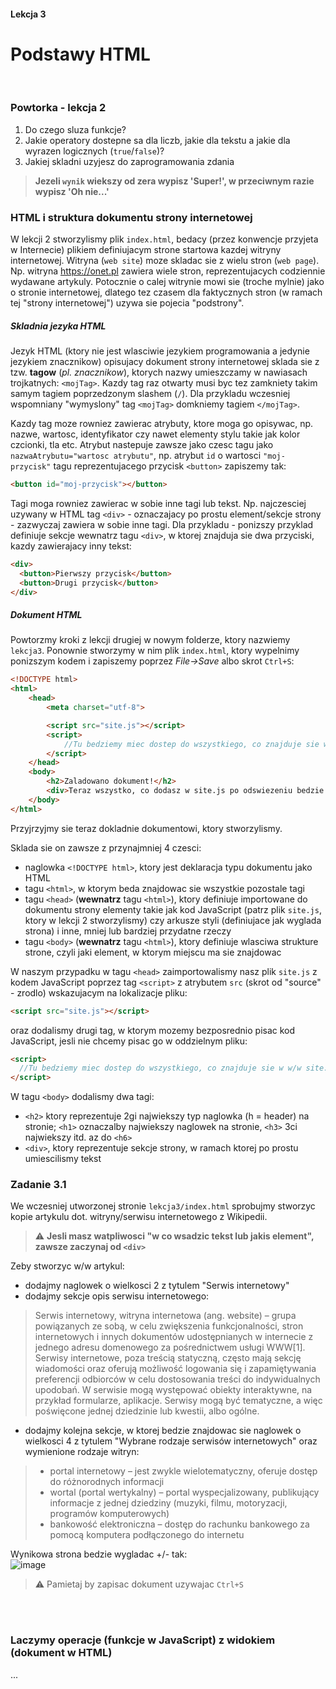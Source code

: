 #### Lekcja 3
# Podstawy HTML

</br>

### Powtorka - lekcja 2

1. Do czego sluza funkcje?
2. Jakie operatory dostepne sa dla liczb, jakie dla tekstu a jakie dla wyrazen logicznych (`true`/`false`)?
3. Jakiej skladni uzyjesz do zaprogramowania zdania 
> **Jezeli `wynik` wiekszy od zera wypisz 'Super!', w przeciwnym razie wypisz 'Oh nie...'**


### HTML i struktura dokumentu strony internetowej

W lekcji 2 stworzylismy plik `index.html`, bedacy (przez konwencje przyjeta w Internecie) plikiem definiujacym strone startowa kazdej witryny internetowej.
Witryna (`web site`) moze skladac sie z wielu stron (`web page`). Np. witryna https://onet.pl zawiera wiele stron, reprezentujacych codziennie wydawane artykuly. Potocznie o calej witrynie mowi sie (troche mylnie) jako o stronie internetowej, dlatego tez czasem dla faktycznych stron (w ramach tej "strony internetowej") uzywa sie pojecia "podstrony".

##### Skladnia jezyka HTML

Jezyk HTML (ktory nie jest wlasciwie jezykiem programowania a jedynie jezykiem znacznikow) opisujacy dokument strony internetowej sklada sie z tzw. **tagow** (_pl. znacznikow_), ktorych nazwy umieszczamy w nawiasach trojkatnych: `<mojTag>`. Kazdy tag raz otwarty musi byc tez zamkniety takim samym tagiem poprzedzonym slashem (`/`). Dla przykladu wczesniej wspomniany "wymyslony" tag `<mojTag>` domkniemy tagiem `</mojTag>`.

Kazdy tag moze rowniez zawierac atrybuty, ktore moga go opisywac, np. nazwe, wartosc, identyfikator czy nawet elementy stylu takie jak kolor czcionki, tla etc.
Atrybut nastepuje zawsze jako czesc tagu jako `nazwaAtrybutu="wartosc atrybutu"`, np. atrybut `id` o wartosci `"moj-przycisk"` tagu reprezentujacego przycisk `<button>` zapiszemy tak:
```html
<button id="moj-przycisk"></button>
```
Tagi moga rowniez zawierac w sobie inne tagi lub tekst. Np. najczesciej uzywany w HTML tag `<div>` - oznaczajacy po prostu element/sekcje strony - zazwyczaj zawiera w sobie inne tagi. 
Dla przykladu - ponizszy przyklad definiuje sekcje wewnatrz tagu `<div>`, w ktorej znajduja sie dwa przyciski, kazdy zawierajacy inny tekst:
```html
<div>
  <button>Pierwszy przycisk</button>
  <button>Drugi przycisk</button>
</div>
```

##### Dokument HTML

Powtorzmy kroki z lekcji drugiej w nowym folderze, ktory nazwiemy `lekcja3`.
Ponownie stworzymy w nim plik `index.html`, ktory wypelnimy ponizszym kodem i zapiszemy poprzez _File->Save_ albo skrot `Ctrl+S`:
```html
<!DOCTYPE html>
<html>
    <head>
        <meta charset="utf-8">

        <script src="site.js"></script>
        <script>
            //Tu bedziemy miec dostep do wszystkiego, co znajduje sie w w/w site.js
        </script>
    </head>
    <body>
        <h2>Zaladowano dokument!</h2>
        <div>Teraz wszystko, co dodasz w site.js po odswiezeniu bedzie widoczne w konsoli DevTools.</div>
    </body>
</html>
```

Przyjrzyjmy sie teraz dokladnie dokumentowi, ktory stworzylismy.

Sklada sie on zawsze z przynajmniej 4 czesci:
- naglowka `<!DOCTYPE html>`, ktory jest deklaracja typu dokumentu jako HTML
- tagu `<html>`, w ktorym beda znajdowac sie wszystkie pozostale tagi
- tagu `<head>` (**wewnatrz** tagu `<html>`), ktory definiuje importowane do dokumentu strony elementy takie jak kod JavaScript (patrz plik `site.js`, ktory w lekcji 2 stworzylismy) czy arkusze styli (definiujace jak wyglada strona) i inne, mniej lub bardziej przydatne rzeczy
- tagu `<body>` (**wewnatrz** tagu `<html>`), ktory definiuje wlasciwa strukture strone, czyli jaki element, w ktorym miejscu ma sie znajdowac

W naszym przypadku w tagu `<head>` zaimportowalismy nasz plik `site.js` z kodem JavaScript poprzez tag `<script>` z atrybutem `src`  (skrot od "source" - zrodlo) wskazujacym na lokalizacje pliku:
```html
<script src="site.js"></script>
```
oraz dodalismy drugi tag, w ktorym mozemy bezposrednio pisac kod JavaScript, jesli nie chcemy pisac go w oddzielnym pliku:
```html
<script>
  //Tu bedziemy miec dostep do wszystkiego, co znajduje sie w w/w site.js
</script>
```

W tagu `<body>` dodalismy dwa tagi:
- `<h2>` ktory reprezentuje 2gi najwiekszy typ naglowka (h = header) na stronie; `<h1>` oznaczalby najwiekszy naglowek na stronie, `<h3>` 3ci najwiekszy itd. az do `<h6>`
- `<div>`, ktory reprezentuje sekcje strony, w ramach ktorej po prostu umiescilismy tekst

### Zadanie 3.1

We wczesniej utworzonej stronie `lekcja3/index.html` sprobujmy stworzyc kopie artykulu dot. witryny/serwisu internetowego z Wikipedii.
> :warning: **Jesli masz watpliwosci "w co wsadzic tekst lub jakis element", zawsze zaczynaj od `<div>`**

Zeby stworzyc w/w artykul:
- dodajmy naglowek o wielkosci 2 z tytulem "Serwis internetowy"
- dodajmy sekcje opis serwisu internetowego:
> Serwis internetowy, witryna internetowa (ang. website) – grupa powiązanych ze sobą, w celu zwiększenia funkcjonalności, stron internetowych i innych dokumentów udostępnianych w internecie z jednego adresu domenowego za pośrednictwem usługi WWW[1]. Serwisy internetowe, poza treścią statyczną, często mają sekcję wiadomości oraz oferują możliwość logowania się i zapamiętywania preferencji odbiorców w celu dostosowania treści do indywidualnych upodobań. W serwisie mogą występować obiekty interaktywne, na przykład formularze, aplikacje. 
Serwisy mogą być tematyczne, a więc poświęcone jednej dziedzinie lub kwestii, albo ogólne. 
- dodajmy kolejna sekcje, w ktorej bedzie znajdowac sie naglowek o wielkosci 4 z tytulem "Wybrane rodzaje serwisów internetowych" oraz wymienione rodzaje witryn:
> - portal internetowy – jest zwykle wielotematyczny, oferuje dostęp do różnorodnych informacji
> - wortal (portal wertykalny) – portal wyspecjalizowany, publikujący informacje z jednej dziedziny (muzyki, filmu, motoryzacji, programów komputerowych)
> - bankowość elektroniczna – dostęp do rachunku bankowego za pomocą komputera podłączonego do internetu
    
    
Wynikowa strona bedzie wygladac +/- tak:
</br>
![image](https://user-images.githubusercontent.com/6330789/140816902-456338a9-8d93-4139-b6c5-d334a09c6b25.png)
    
 > :warning: Pamietaj by zapisac dokument uzywajac `Ctrl+S`
    
</br>
</br>
    
### Laczymy operacje (funkcje w JavaScript) z widokiem (dokument w HTML)

...
